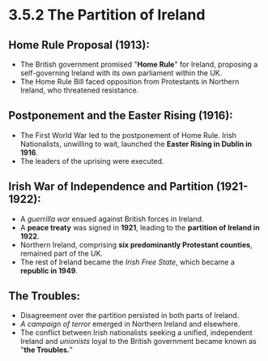 # 3.5.2 The Partition of Ireland

## Home Rule Proposal (1913):

- The British government promised "**Home Rule**" for Ireland, proposing a self-governing Ireland with its own parliament within the UK.
- The Home Rule Bill faced opposition from Protestants in Northern Ireland, who threatened resistance.

## Postponement and the Easter Rising (1916):

- The First World War led to the postponement of Home Rule.
Irish Nationalists, unwilling to wait, launched the **Easter Rising in Dublin in 1916**.
- The leaders of the uprising were executed.

## Irish War of Independence and Partition (1921-1922):

- A *guerrilla war* ensued against British forces in Ireland.
- A **peace treaty** was signed in **1921**, leading to the **partition of Ireland in 1922**.
- Northern Ireland, comprising **six predominantly Protestant counties**, remained part of the UK.
- The rest of Ireland became the *Irish Free State*, which became a **republic in 1949**.

## The Troubles:

- Disagreement over the partition persisted in both parts of Ireland.
- *A campaign of terror* emerged in Northern Ireland and elsewhere.
- The conflict between Irish nationalists seeking a unified, independent Ireland and *unionists* loyal to the British government became known as "**the Troubles.**"